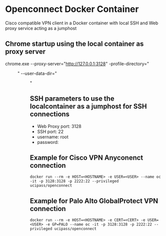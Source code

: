 # Openconnect Docker Container
Cisco compatible VPN client in a Docker container with local SSH and Web proxy service acting as a jumphost

## Chrome startup using the local container as proxy server
chrome.exe --proxy-server="http://127.0.0.1:3128" -profile-directory="<DIR>" --user-data-dir="<DIR>"

## SSH parameters to use the localcontainer as a jumphost for SSH connections
- Web Proxy port: 3128
- SSH port: 22
- username: root
- password: <empty>


## Example for Cisco VPN Anyconenct connection
```
docker run --rm -e HOST=<HOSTNAME> -e USER=<USER> --name oc -it -p 3128:3128 -p 2222:22 --privileged ucipass/openconnect
```
## Example for Palo Alto GlobalProtect VPN connection
```
docker run --rm -e HOST=<HOSTNAME> -e CERT=<CERT> -e USER=<USER> -e GP=PALO --name oc -it -p 3128:3128 -p 2222:22 --privileged ucipass/openconnect
```
